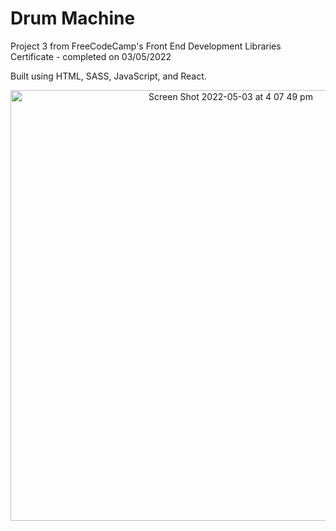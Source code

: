# Drum Machine

Project 3 from FreeCodeCamp's Front End Development Libraries Certificate - completed on 03/05/2022

Built using HTML, SASS, JavaScript, and React.

<p align="center">
  <img width="689" alt="Screen Shot 2022-05-03 at 4 07 49 pm" src="https://user-images.githubusercontent.com/96323853/166410956-f2789991-9abc-4e83-b011-8c7e8531e0b3.png">
</p>
